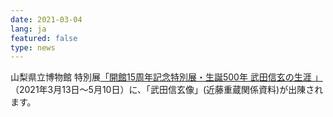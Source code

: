 ```yaml
---
date: 2021-03-04
lang: ja
featured: false
type: news
---
```

山梨県立博物館 特別展<a href="http://www.museum.pref.yamanashi.jp/3nd_tenjiannai_20tokubetsu002.html" target="_blank">「開館15周年記念特別展・生誕500年 武田信玄の生涯 」</a>（2021年3月13日～5月10日）に、「武田信玄像」(近藤重蔵関係資料)が出陳されます。
